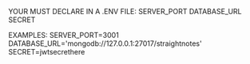 YOUR MUST DECLARE IN A .ENV FILE:
	SERVER_PORT
	DATABASE_URL
	SECRET

EXAMPLES:
	SERVER_PORT=3001
	DATABASE_URL='mongodb://127.0.0.1:27017/straightnotes'
	SECRET=jwtsecrethere
